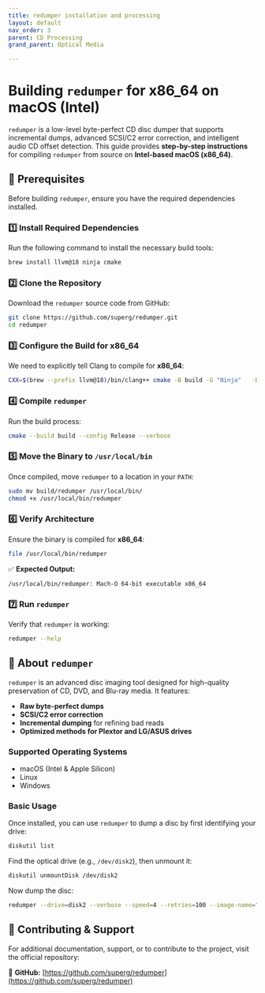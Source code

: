 ```yaml
---
title: redumper installation and processing
layout: default
nav_order: 3
parent: CD Processing
grand_parent: Optical Media

---
```


# Building `redumper` for x86_64 on macOS (Intel)

`redumper` is a low-level byte-perfect CD disc dumper that supports incremental dumps, advanced SCSI/C2 error correction, and intelligent audio CD offset detection. This guide provides **step-by-step instructions** for compiling `redumper` from source on **Intel-based macOS (x86_64)**.

## 🔹 **Prerequisites**

Before building `redumper`, ensure you have the required dependencies installed.

### **1️⃣ Install Required Dependencies**

Run the following command to install the necessary build tools:

```sh
brew install llvm@18 ninja cmake
```

### **2️⃣ Clone the Repository**

Download the `redumper` source code from GitHub:

```sh
git clone https://github.com/superg/redumper.git
cd redumper
```

### **3️⃣ Configure the Build for x86_64**

We need to explicitly tell Clang to compile for **x86_64**:

```sh
CXX=$(brew --prefix llvm@18)/bin/clang++ cmake -B build -G "Ninja"   -DCMAKE_BUILD_WITH_INSTALL_RPATH=ON   -DREDUMPER_CLANG_USE_LIBCPP=ON   -DREDUMPER_CLANG_LINK_OPTIONS="-L$(brew --prefix llvm@18)/lib/c++"   -DCMAKE_BUILD_TYPE=Release   -DREDUMPER_VERSION_BUILD=481
```

### **4️⃣ Compile `redumper`**

Run the build process:

```sh
cmake --build build --config Release --verbose
```

### **5️⃣ Move the Binary to `/usr/local/bin`**

Once compiled, move `redumper` to a location in your `PATH`:

```sh
sudo mv build/redumper /usr/local/bin/
chmod +x /usr/local/bin/redumper
```

### **6️⃣ Verify Architecture**

Ensure the binary is compiled for **x86_64**:

```sh
file /usr/local/bin/redumper
```

✅ **Expected Output:**

```
/usr/local/bin/redumper: Mach-O 64-bit executable x86_64
```

### **7️⃣ Run `redumper`**

Verify that `redumper` is working:

```sh
redumper --help
```

## 🔹 **About `redumper`**

`redumper` is an advanced disc imaging tool designed for high-quality preservation of CD, DVD, and Blu-ray media. It features:

- **Raw byte-perfect dumps**
- **SCSI/C2 error correction**
- **Incremental dumping** for refining bad reads
- **Optimized methods for Plextor and LG/ASUS drives**

### **Supported Operating Systems**

- macOS (Intel & Apple Silicon)
- Linux
- Windows

### **Basic Usage**

Once installed, you can use `redumper` to dump a disc by first identifying your drive:

```sh
diskutil list
```

Find the optical drive (e.g., `/dev/disk2`), then unmount it:

```sh
diskutil unmountDisk /dev/disk2
```

Now dump the disc:

```sh
redumper --drive=disk2 --verbose --speed=4 --retries=100 --image-name="my_disc" --image-path="~/Desktop/"
```

## 🔹 **Contributing & Support**

For additional documentation, support, or to contribute to the project, visit the official repository:

🔗 **GitHub:** [https://github.com/superg/redumper](https://github.com/superg/redumper)
